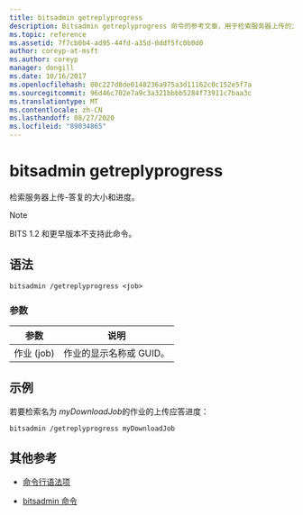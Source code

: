 ```yaml
---
title: bitsadmin getreplyprogress
description: Bitsadmin getreplyprogress 命令的参考文章，用于检索服务器上传的大小和进度。
ms.topic: reference
ms.assetid: 7f7cb0b4-ad95-44fd-a35d-0ddf5fc0b0d0
author: coreyp-at-msft
ms.author: coreyp
manager: dongill
ms.date: 10/16/2017
ms.openlocfilehash: 80c227d8de0148236a975a3d11162c0c152e5f7a
ms.sourcegitcommit: 96d46c702e7a9c3a321bbbb5284f73911c7baa3c
ms.translationtype: MT
ms.contentlocale: zh-CN
ms.lasthandoff: 08/27/2020
ms.locfileid: "89034865"
---
```

# <a name="bitsadmin-getreplyprogress"></a>bitsadmin getreplyprogress

检索服务器上传-答复的大小和进度。

> [!NOTE]
> BITS 1.2 和更早版本不支持此命令。

## <a name="syntax"></a>语法

```
bitsadmin /getreplyprogress <job>
```

### <a name="parameters"></a>参数

| 参数 | 说明 |
| -------------- | -------------- |
| 作业 (job) | 作业的显示名称或 GUID。 |

## <a name="examples"></a>示例

若要检索名为 *myDownloadJob*的作业的上传应答进度：

```
bitsadmin /getreplyprogress myDownloadJob
```

## <a name="additional-references"></a>其他参考

- [命令行语法项](command-line-syntax-key.md)

- [bitsadmin 命令](bitsadmin.md)
